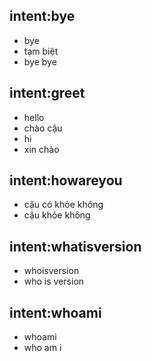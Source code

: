## intent:bye
- bye
- tạm biệt
- bye bye

## intent:greet
- hello
- chào cậu
- hi
- xin chào

## intent:howareyou
- cậu có khỏe không
- cậu khỏe không

## intent:whatisversion
- whoisversion
- who is version

## intent:whoami
- whoami
- who am i
